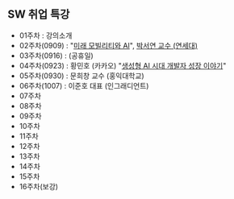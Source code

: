 ## SW 취업 특강
* 01주차 : 강의소개
* 02주차(0909) : "[미래 모빌리티와 AI](https://github.com/yungbyun/special_talk/blob/main/20240909_%EC%A0%9C%EC%A3%BC%EB%8C%80%20%20%EB%AF%B8%EB%9E%98%EB%AA%A8%EB%B9%8C%EB%A6%AC%ED%8B%B0-1.pdf)", [박서연 교수 (연세대)](https://www.ilyojournal.com/news/articleView.html?idxno=21786)
* 03주차(0916) : (공휴일) 
* 04주차(0923) : 황민호 (카카오) "[생성형 AI 시대 개발자 성장 이야기](https://github.com/yungbyun/talk/blob/main/%EC%83%9D%EC%84%B1%ED%98%95%20AI%20%EC%8B%9C%EB%8C%80%20%EA%B0%9C%EB%B0%9C%EC%9E%90%20%EC%84%B1%EC%9E%A5%20%EC%9D%B4%EC%95%BC%EA%B8%B0.pdf)"
* 05주차(0930) : 문희창 교수 (홍익대학교)
* 06주차(1007) : 이준호 대표 (인그래디언트)
* 07주차
* 08주차
* 09주차
* 10주차
* 11주차
* 12주차
* 13주차
* 14주차
* 15주차
* 16주차(보강)
